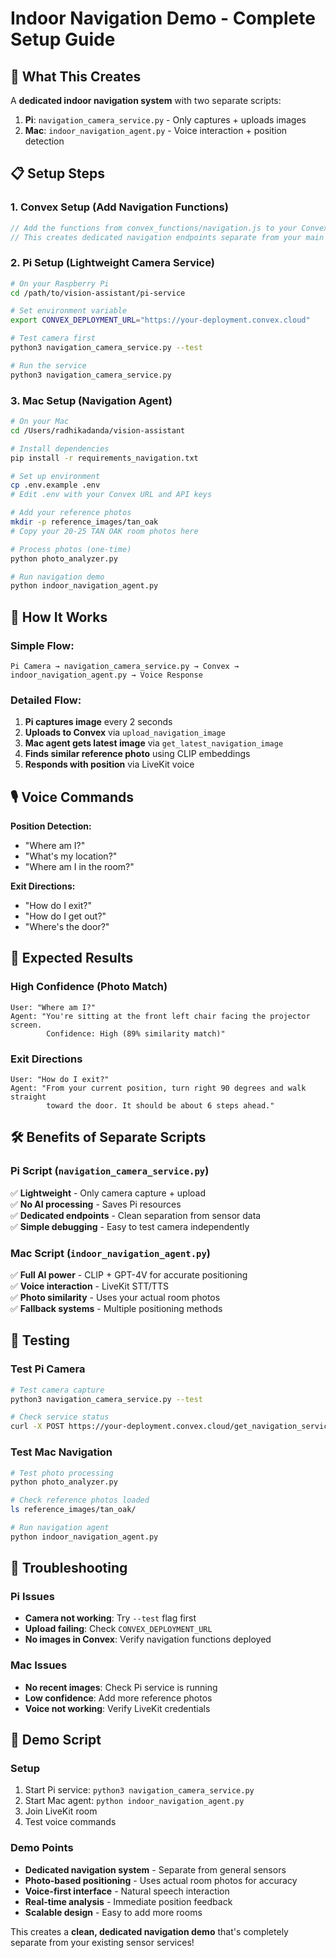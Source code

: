 # Indoor Navigation Demo - Complete Setup Guide

## 🎯 What This Creates

A **dedicated indoor navigation system** with two separate scripts:

1. **Pi**: `navigation_camera_service.py` - Only captures + uploads images
2. **Mac**: `indoor_navigation_agent.py` - Voice interaction + position detection

## 📋 Setup Steps

### 1. **Convex Setup** (Add Navigation Functions)
```javascript
// Add the functions from convex_functions/navigation.js to your Convex project
// This creates dedicated navigation endpoints separate from your main sensor data
```

### 2. **Pi Setup** (Lightweight Camera Service)
```bash
# On your Raspberry Pi
cd /path/to/vision-assistant/pi-service

# Set environment variable
export CONVEX_DEPLOYMENT_URL="https://your-deployment.convex.cloud"

# Test camera first
python3 navigation_camera_service.py --test

# Run the service
python3 navigation_camera_service.py
```

### 3. **Mac Setup** (Navigation Agent)
```bash
# On your Mac
cd /Users/radhikadanda/vision-assistant

# Install dependencies
pip install -r requirements_navigation.txt

# Set up environment
cp .env.example .env
# Edit .env with your Convex URL and API keys

# Add your reference photos
mkdir -p reference_images/tan_oak
# Copy your 20-25 TAN OAK room photos here

# Process photos (one-time)
python photo_analyzer.py

# Run navigation demo
python indoor_navigation_agent.py
```

## 🔄 How It Works

### **Simple Flow**:
```
Pi Camera → navigation_camera_service.py → Convex → indoor_navigation_agent.py → Voice Response
```

### **Detailed Flow**:
1. **Pi captures image** every 2 seconds
2. **Uploads to Convex** via `upload_navigation_image`
3. **Mac agent gets latest image** via `get_latest_navigation_image`
4. **Finds similar reference photo** using CLIP embeddings
5. **Responds with position** via LiveKit voice

## 🎙️ Voice Commands

**Position Detection:**
- "Where am I?"
- "What's my location?"
- "Where am I in the room?"

**Exit Directions:**
- "How do I exit?"
- "How do I get out?"
- "Where's the door?"

## 📸 Expected Results

### **High Confidence (Photo Match)**
```
User: "Where am I?"
Agent: "You're sitting at the front left chair facing the projector screen. 
        Confidence: High (89% similarity match)"
```

### **Exit Directions**
```
User: "How do I exit?"
Agent: "From your current position, turn right 90 degrees and walk straight 
        toward the door. It should be about 6 steps ahead."
```

## 🛠️ Benefits of Separate Scripts

### **Pi Script** (`navigation_camera_service.py`)
✅ **Lightweight** - Only camera capture + upload  
✅ **No AI processing** - Saves Pi resources  
✅ **Dedicated endpoints** - Clean separation from sensor data  
✅ **Simple debugging** - Easy to test camera independently  

### **Mac Script** (`indoor_navigation_agent.py`)  
✅ **Full AI power** - CLIP + GPT-4V for accurate positioning  
✅ **Voice interaction** - LiveKit STT/TTS  
✅ **Photo similarity** - Uses your actual room photos  
✅ **Fallback systems** - Multiple positioning methods  

## 🧪 Testing

### **Test Pi Camera**
```bash
# Test camera capture
python3 navigation_camera_service.py --test

# Check service status
curl -X POST https://your-deployment.convex.cloud/get_navigation_service_status
```

### **Test Mac Navigation**
```bash
# Test photo processing
python photo_analyzer.py

# Check reference photos loaded
ls reference_images/tan_oak/

# Run navigation agent
python indoor_navigation_agent.py
```

## 🔧 Troubleshooting

### **Pi Issues**
- **Camera not working**: Try `--test` flag first
- **Upload failing**: Check `CONVEX_DEPLOYMENT_URL`
- **No images in Convex**: Verify navigation functions deployed

### **Mac Issues**  
- **No recent images**: Check Pi service is running
- **Low confidence**: Add more reference photos
- **Voice not working**: Verify LiveKit credentials

## 🚀 Demo Script

### **Setup**
1. Start Pi service: `python3 navigation_camera_service.py`
2. Start Mac agent: `python indoor_navigation_agent.py`
3. Join LiveKit room
4. Test voice commands

### **Demo Points**
- **Dedicated navigation system** - Separate from general sensors
- **Photo-based positioning** - Uses actual room photos for accuracy
- **Voice-first interface** - Natural speech interaction
- **Real-time analysis** - Immediate position feedback
- **Scalable design** - Easy to add more rooms

This creates a **clean, dedicated navigation demo** that's completely separate from your existing sensor services!
